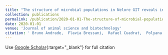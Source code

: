 ```yaml
---
title: "The structure of microbial populations in Nelore GIT reveals inter-dependency of methanogens in feces and rumen."
collection: publications
permalink: /publication/2020-01-01-The-structure-of-microbial-populations-in-Nelore-GIT-reveals-inter-dependency-of-methanogens-in-feces-and-rumen
date: 2020-01-01
venue: 'Journal of animal science and biotechnology'
citation: ' Bruno Andrade,  Flavia Bressani,  Rafael Cuadrat,  Polyana Tizioto,  Priscila Oliveira,  Gerson Mourão,  Luiz Coutinho,  James Reecy,  James Koltes,  Paul Walsh,  Alexandre Berndt,  Julio Palhares,  Luciana Regitano, &quot;The structure of microbial populations in Nelore GIT reveals inter-dependency of methanogens in feces and rumen..&quot; Journal of animal science and biotechnology, 2020.' 
---
```

Use [Google Scholar](https://scholar.google.com/scholar?q=The+structure+of+microbial+populations+in+Nelore+GIT+reveals+inter+dependency+of+methanogens+in+feces+and+rumen.){:target="_blank"} for full citation
